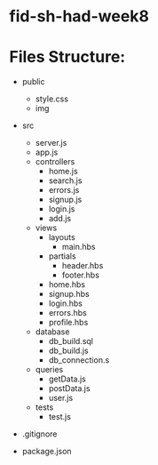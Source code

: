 # fid-sh-had-week8

# Files Structure:
  - public 
    - style.css 
    - img
      
  - src 
    - server.js
    - app.js
    - controllers
      - home.js
      - search.js
      - errors.js
      - signup.js
      - login.js
      - add.js
    - views
      - layouts
        - main.hbs
      - partials
        - header.hbs
        - footer.hbs
      - home.hbs
      - signup.hbs
      - login.hbs
      - errors.hbs
      - profile.hbs  
    - database
      - db_build.sql
      - db_build.js
      - db_connection.s
     - queries
        - getData.js
        - postData.js
        - user.js
    - tests
      - test.js
  - .gitignore
  - package.json
